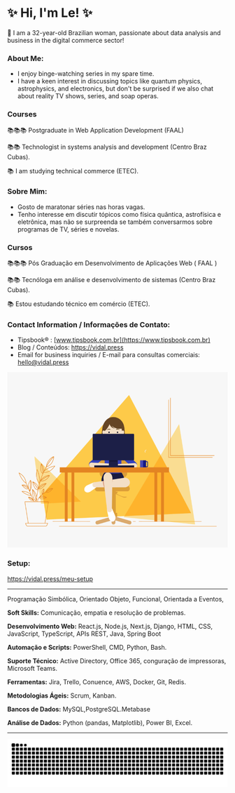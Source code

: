 # ✨ Hi, I'm Le! ✨

<div>
    
📌 I am a 32-year-old Brazilian woman, passionate about data analysis and business in the digital commerce sector!
</div>   

### About Me:

- I enjoy binge-watching series in my spare time.
- I have a keen interest in discussing topics like quantum physics, astrophysics, and electronics, but don't be surprised if we also chat about reality TV shows, series, and soap operas.

### Courses

📚📚📚 Postgraduate in Web Application Development (FAAL)

📚📚 Technologist in systems analysis and development (Centro Braz Cubas).

📚 I am studying technical commerce (ETEC).


### Sobre Mim:
- Gosto de maratonar séries nas horas vagas.
- Tenho interesse em discutir tópicos como física quântica, astrofísica e eletrônica, mas não se surpreenda se também conversarmos sobre programas de TV, séries e novelas.

### Cursos

📚📚📚 Pós Graduação em Desenvolvimento de Aplicações Web ( FAAL )

📚📚 Tecnóloga em análise e desenvolvimento de sistemas (Centro Braz Cubas).

📚 Estou estudando técnico em comércio (ETEC).

### Contact Information / Informações de Contato:

- Tipsbook® : [www.tipsbook.com.br](https://www.tipsbook.com.br)
- Blog / Conteúdos: https://vidal.press
- Email for business inquiries / E-mail para consultas comerciais: hello@vidal.press

<div align="center">
  <img src="code.gif" width="100%" height="400px">
</div>

<h3 align="left"> Setup: </h3>
<a href="https://vidal.press/meu-setup/">https://vidal.press/meu-setup</a>

---

Programação Simbólica, Orientado Objeto, Funcional,  Orientada a Eventos, 

**Soft Skills:**
Comunicação, empatia e resolução de problemas.

**Desenvolvimento Web:**
React.js, Node.js, Next.js,
Django, HTML, CSS,
JavaScript, TypeScript, APIs
REST, Java, Spring Boot

**Automação e Scripts:**
PowerShell, CMD, Python,
Bash.

**Suporte Técnico:**
Active Directory, Office 365,
conguração de impressoras,
Microsoft Teams.

**Ferramentas:**
Jira, Trello,
Conuence, AWS, Docker, Git,
Redis.

**Metodologias Ágeis:**
Scrum, Kanban.

**Bancos de Dados:**
MySQL,PostgreSQL.Metabase

**Análise de Dados:**
Python (pandas, Matplotlib), Power BI, Excel.

---

<picture>
  <source media="(prefers-color-scheme: dark)" srcset="https://raw.githubusercontent.com/davinyleticia/davinyleticia/output/github-contribution-grid-snake-dark.svg">
  <source media="(prefers-color-scheme: light)" srcset="https://raw.githubusercontent.com/davinyleticia/davinyleticia/output/github-contribution-grid-snake.svg">
  <img alt="github contribution grid snake animation" src="https://raw.githubusercontent.com/davinyleticia/davinyleticia/output/github-contribution-grid-snake.svg">
</picture>




